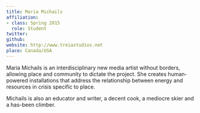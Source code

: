 ```yaml
---
title: Maria Michails
affiliation:
- class: Spring 2015
  role: Student
twitter: 
github: 
website: http://www.treiastudios.net
place: Canada/USA
---
```

Maria Michails is an interdisciplinary new media artist without borders, allowing place and community to dictate the project. She creates human-powered installations that address the relationship between energy and resources in crisis specific to place. 

Michails is also an educator and writer, a decent cook, a mediocre skier and a has-been climber.
